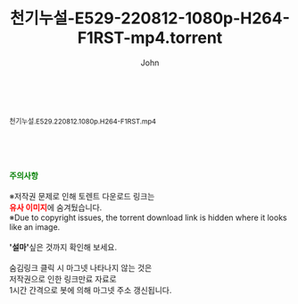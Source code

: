 ﻿---
layout: post
title:  "천기누설-E529-220812-1080p-H264-F1RST-mp4.torrent"
author: John
categories: [ 방송/음악 ]
tags: [  ]
image:  
description: "천기누설-E529-220812-1080p-H264-F1RST-mp4 torrent 정보 공유"
toc: true
toc_sticky: true
---

<br>
<div class="view-img">
<a class="view_image" href="http://torrentmobile61.com/bbs/view_image.php?fn=%2Fdata%2Ffile%2Fmusic%2F3735183265_jMGO3F7B_39cf11b2020482c314d7bb875c2d4b4f0cb966a7.jpg" target="_blank"><img alt="" class="img-tag" content="http://torrentmobile61.com/data/file/music/3735183265_jMGO3F7B_39cf11b2020482c314d7bb875c2d4b4f0cb966a7.jpg" itemprop="image" src="http://torrentmobile61.com/data/file/music/thumb-3735183265_jMGO3F7B_39cf11b2020482c314d7bb875c2d4b4f0cb966a7_835x2212.jpg"/></a></div><div class="view-content" itemprop="description">
<p><span style="font-size:12px;">천기누설.E529.220812.1080p.H264-F1RST.mp4</span> </p> </div>
    
<br><br><br>
<p data-ke-size="size16"><b><span style="color: green;">주의사항</span></b><br /><br />※저작권 문제로 인해 토렌트 다운로드 링크는<br /><b><span style="color: red;">유사 이미지</span></b>에 숨겨뒀습니다.<br />※Due to copyright issues, the torrent download link is hidden where it looks like an image.<br /><br /><b>'설마'</b>싶은 것까지 확인해 보세요.<br /><br />숨김링크 클릭 시 마그넷 나타나지 않는 것은<br />저작권으로 인한 링크만료 자료로<br />1시간 간격으로 봇에 의해 마그넷 주소 갱신됩니다.</p>
